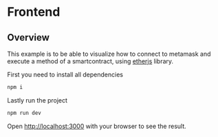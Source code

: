 # Frontend

## Overview 
This example is to be able to visualize how to connect to metamask and execute a method of a smartcontract, using [etherjs](https://docs.ethers.org/v5/) library.

First you need to install all dependencies

```bash
npm i
```

Lastly run the project

```bash
npm run dev
```

Open [http://localhost:3000](http://localhost:3000) with your browser to see the result.

